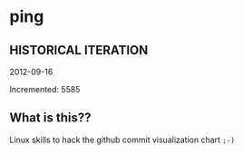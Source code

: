 # ping

## HISTORICAL ITERATION
2012-09-16

Incremented: 5585

## What is this?? 
Linux skills to hack the github commit visualization chart `;-)`
